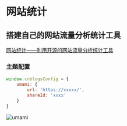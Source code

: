 # 网站统计

## 搭建自己的网站流量分析统计工具
[网站统计——利用开源的网站流量分析统计工具](https://www.cnblogs.com/wangyang0210/p/16504237.html)

### 主题配置
```js
window.cnblogsConfig = {
    umami: {
        url: 'https://xxxxx/',
        shareId: 'xxxx'
    }
}
```

![umami](https://cdn.jsdelivr.net/gh/wangyang0210/pic/imgs/Cnblogs-Theme/docs/v2/Images/umami.gif)



